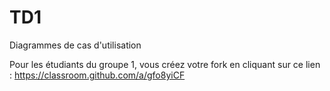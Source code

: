 # TD1
Diagrammes de cas d'utilisation

Pour les étudiants du groupe 1, vous créez votre fork en cliquant sur ce lien : https://classroom.github.com/a/gfo8yiCF
